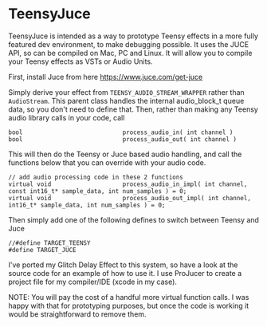 # TeensyJuce

TeensyJuce is intended as a way to prototype Teensy effects in a more fully featured dev environment, to make debugging possible. It uses the JUCE API, so can be compiled on Mac, PC and Linux. It will allow you to compile your Teensy effects as VSTs or Audio Units.

First, install Juce from here https://www.juce.com/get-juce

Simply derive your effect from `TEENSY_AUDIO_STREAM_WRAPPER` rather than `AudioStream`. This parent class handles the internal audio_block_t queue data, so you don't need to define that. Then, rather than making any Teensy audio library calls in your code, call

```
bool                            process_audio_in( int channel )
bool                            process_audio_out( int channel )
```

This will then do the Teensy or Juce based audio handling, and call the functions below that you can override with your audio code.

```
// add audio processing code in these 2 functions
virtual void                    process_audio_in_impl( int channel, const int16_t* sample_data, int num_samples ) = 0;
virtual void                    process_audio_out_impl( int channel, int16_t* sample_data, int num_samples ) = 0;
```

Then simply add one of the following defines to switch between Teensy and Juce

```
//#define TARGET_TEENSY
#define TARGET_JUCE
```

I've ported my Glitch Delay Effect to this system, so have a look at the source code for an example of how to use it. I use ProJucer to create a project file for my compiler/IDE (xcode in my case).

NOTE: You will pay the cost of a handful more virtual function calls. I was happy with that for prototyping purposes, but once the code is working it would be straightforward to remove them.
